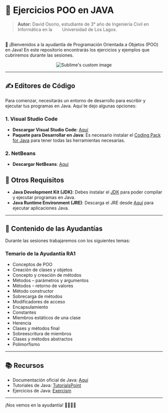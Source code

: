 # 💪 Ejercicios POO en JAVA   


>**Autor:** David Osorio, estudiante de 3° año de Ingeniería Civil en Informática en la &ensp; <img src="https://github.com/user-attachments/assets/c5b33524-0c86-4ae7-853f-949fb9737661" width="13" > Universidad de Los Lagos.

\
👋 ¡Bienvenidos a la ayudantía de Programación Orientada a Objetos (POO) en Java! En este repositorio encontrarás los ejercicios y ejemplos que cubriremos durante las sesiones.

<p align="center">
  <img src="https://github.com/user-attachments/assets/f599e919-387d-429a-b842-56fc9fcd84f6" alt="Sublime's custom image"/>
</p>


***

## ✍️ Editores de Código

Para comenzar, necesitarás un entorno de desarrollo para escribir y ejecutar tus programas en Java. Aquí te dejo algunas opciones:

### 1. Visual Studio Code
- **Descargar Visual Studio Code**: [Aquí](https://code.visualstudio.com/)
- **Paquete para Desarrollar en Java**: Es necesario instalar el [Coding Pack for Java](https://code.visualstudio.com/docs/java/java-tutorial#_coding-pack-for-java) para tener todas las herramientas necesarias.

### 2. NetBeans
- **Descargar NetBeans**: [Aquí](https://netbeans.apache.org/front/main/download/)

## 🔧 Otros Requisitos

- **Java Development Kit (JDK)**: Debes instalar el [JDK](https://www.oracle.com/cl/java/technologies/downloads/) para poder compilar y ejecutar programas en Java.
- **Java Runtime Environment (JRE)**: Descarga el JRE desde [Aquí](https://www.java.com/es/download/ie_manual.jsp) para ejecutar aplicaciones Java.
---
  
  

## 📝 Contenido de las Ayudantías

Durante las sesiones trabajaremos con los siguientes temas:

### Temario de la Ayudantía RA1

- Conceptos de POO
- Creación de clases y objetos
- Concepto y creación de métodos
- Métodos – parámetros y argumentos
- Métodos – retorno de valores
- Método constructor
- Sobrecarga de métodos
- Modificadores de acceso
- Encapsulamiento
- Constantes
- Miembros estáticos de una clase
- Herencia
- Clases y métodos final
- Sobreescritura de miembros
- Clases y métodos abstractos
- Polimorfismo

---

## 📚 Recursos

- Documentación oficial de Java: [Aquí](https://docs.oracle.com/en/java/)
- Tutoriales de Java: [TutorialsPoint](https://www.tutorialspoint.com/java/java_oops_concepts.htm)
- Ejercicios de Java: [Exercism](https://exercism.org/tracks/java)


---

¡Nos vemos en la ayudantía! 👩‍💻👨‍💻
